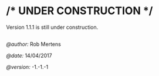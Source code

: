 # /* UNDER CONSTRUCTION */
Version 1.1.1 is still under construction.

##

_@author:_ Rob Mertens

_@date:_ 14/04/2017

_@version:_ -1.-1.-1
